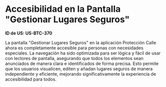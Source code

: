 # Accesibilidad en la Pantalla "Gestionar Lugares Seguros"

**ID de US: US-BTC-370**

La pantalla "Gestionar Lugares Seguros" en la aplicación Protección Calle ahora es completamente accesible para personas con necesidades especiales. La navegación ha sido optimizada para ser lógica y fácil de usar con lectores de pantalla, asegurando que todos los elementos sean anunciados de manera clara e identificados de forma precisa. Esto permite que los usuarios visualicen, editen y añadan lugares seguros de manera independiente y eficiente, mejorando significativamente la experiencia de accesibilidad para todos.